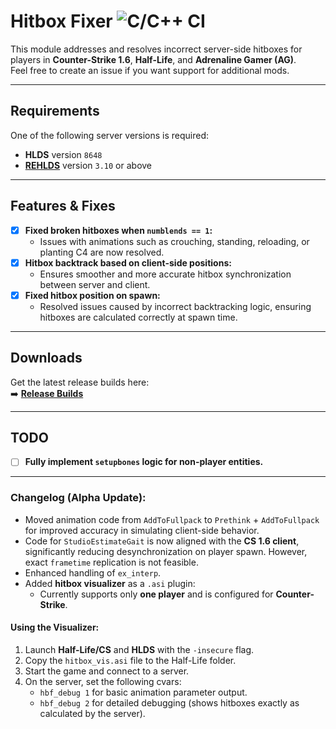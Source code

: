 # Hitbox Fixer ![C/C++ CI](https://github.com/Garey27/hitbox_fixer/workflows/CMake/badge.svg)

This module addresses and resolves incorrect server-side hitboxes for players in **Counter-Strike 1.6**, **Half-Life**, and **Adrenaline Gamer (AG)**.  
Feel free to create an issue if you want support for additional mods.

---

## Requirements

One of the following server versions is required:
- **HLDS** version `8648`  
- [**REHLDS**](https://github.com/rehlds/rehlds/ReHLDS) version `3.10` or above  

---

## Features & Fixes

- [x] **Fixed broken hitboxes when `numblends == 1`:**  
  - Issues with animations such as crouching, standing, reloading, or planting C4 are now resolved.
- [x] **Hitbox backtrack based on client-side positions:**  
  - Ensures smoother and more accurate hitbox synchronization between server and client.
- [x] **Fixed hitbox position on spawn:**  
  - Resolved issues caused by incorrect backtracking logic, ensuring hitboxes are calculated correctly at spawn time.

---

## Downloads

Get the latest release builds here:  
➡️ [**Release Builds**](https://github.com/Garey27/hitbox_fixer/releases)

---

## TODO

- [ ] **Fully implement `setupbones` logic for non-player entities.**

---

### Changelog (Alpha Update):

- Moved animation code from `AddToFullpack` to `Prethink` + `AddToFullpack` for improved accuracy in simulating client-side behavior.
- Code for `StudioEstimateGait` is now aligned with the **CS 1.6 client**, significantly reducing desynchronization on player spawn. However, exact `frametime` replication is not feasible.
- Enhanced handling of `ex_interp`.
- Added **hitbox visualizer** as a `.asi` plugin:
  - Currently supports only **one player** and is configured for **Counter-Strike**.

#### Using the Visualizer:
1. Launch **Half-Life/CS** and **HLDS** with the `-insecure` flag.
2. Copy the `hitbox_vis.asi` file to the Half-Life folder.
3. Start the game and connect to a server.
4. On the server, set the following cvars:
   - `hbf_debug 1` for basic animation parameter output.
   - `hbf_debug 2` for detailed debugging (shows hitboxes exactly as calculated by the server).
